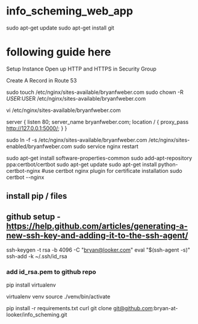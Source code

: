 # info_scheming_web_app

sudo apt-get update
sudo apt-get install git

# following guide here

Setup Instance
Open up HTTP and HTTPS in Security Group

Create A Record in Route 53

sudo touch /etc/nginx/sites-available/bryanfweber.com
sudo chown -R $USER:$USER /etc/nginx/sites-available/bryanfweber.com

vi /etc/nginx/sites-available/bryanfweber.com

server {
listen 80;
server_name bryanfweber.com;
location / {
proxy_pass http://127.0.0.1:5000/;
}
}

sudo ln -f -s /etc/nginx/sites-available/bryanfweber.com /etc/nginx/sites-enabled/bryanfweber.com
sudo service nginx restart

sudo apt-get install software-properties-common
sudo add-apt-repository ppa:certbot/certbot
sudo apt-get update
sudo apt-get install python-certbot-nginx
#use certbot nginx plugin for certificate installation
sudo certbot --nginx 

## install pip / files


## github setup - https://help.github.com/articles/generating-a-new-ssh-key-and-adding-it-to-the-ssh-agent/

ssh-keygen -t rsa -b 4096 -C "bryan@looker.com"
eval "$(ssh-agent -s)"
ssh-add -k ~/.ssh/id_rsa

### add id_rsa.pem to github repo

pip install virtualenv

virtualenv venv
source ./venv/bin/activate



pip install -r requirements.txt
curl 
git clone git@github.com:bryan-at-looker/info_scheming.git